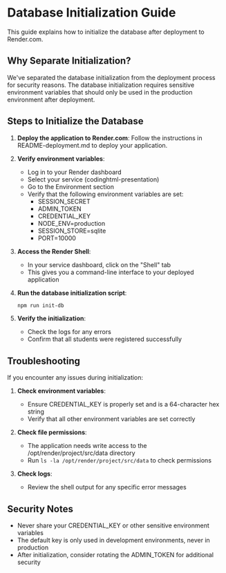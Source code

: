# Database Initialization Guide

This guide explains how to initialize the database after deployment to Render.com.

## Why Separate Initialization?

We've separated the database initialization from the deployment process for security reasons. The database initialization requires sensitive environment variables that should only be used in the production environment after deployment.

## Steps to Initialize the Database

1. **Deploy the application to Render.com**:
   Follow the instructions in README-deployment.md to deploy your application.

2. **Verify environment variables**:
   - Log in to your Render dashboard
   - Select your service (codinghtml-presentation)
   - Go to the Environment section
   - Verify that the following environment variables are set:
     - SESSION_SECRET
     - ADMIN_TOKEN
     - CREDENTIAL_KEY
     - NODE_ENV=production
     - SESSION_STORE=sqlite
     - PORT=10000

3. **Access the Render Shell**:
   - In your service dashboard, click on the "Shell" tab
   - This gives you a command-line interface to your deployed application

4. **Run the database initialization script**:
   ```bash
   npm run init-db
   ```

5. **Verify the initialization**:
   - Check the logs for any errors
   - Confirm that all students were registered successfully

## Troubleshooting

If you encounter any issues during initialization:

1. **Check environment variables**:
   - Ensure CREDENTIAL_KEY is properly set and is a 64-character hex string
   - Verify that all other environment variables are set correctly

2. **Check file permissions**:
   - The application needs write access to the /opt/render/project/src/data directory
   - Run `ls -la /opt/render/project/src/data` to check permissions

3. **Check logs**:
   - Review the shell output for any specific error messages

## Security Notes

- Never share your CREDENTIAL_KEY or other sensitive environment variables
- The default key is only used in development environments, never in production
- After initialization, consider rotating the ADMIN_TOKEN for additional security 